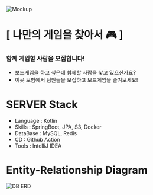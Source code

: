 ![Mockup](https://blog.kakaocdn.net/dn/dyIpQw/btsDRbvNv46/Lk8frR4GAO2dXPbxf7YmjK/img.png)

# [ 나만의 게임을 찾아서 🎮 ]
### 함께 게임할 사람을 모집합니다!
* 보드게임을 하고 싶은데 함께할 사람을 찾고 있으신가요?
* 이곳 보험에서 팀원들을 모집하고 보드게임을 즐겨보세요!

# SERVER Stack
* Language : Kotlin
* Skills : SpringBoot, JPA, S3, Docker
* DataBase : MySQL, Redis
* CD : Github Action
* Tools : IntelliJ IDEA


# Entity-Relationship Diagram
![DB ERD](https://blog.kakaocdn.net/dn/Q7XOR/btsDQYDmXKI/ByKEKrJJND0VzqKcnMswD1/img.png)


